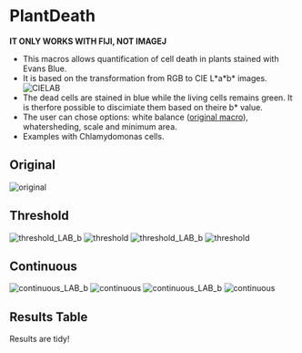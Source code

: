 # PlantDeath
**IT ONLY WORKS WITH FIJI, NOT IMAGEJ**
- This macros allows quantification of cell death in plants stained with Evans Blue.
- It is based on the transformation from RGB to CIE L\*a\*b\* images. 
![CIELAB](https://upload.wikimedia.org/wikipedia/commons/thumb/c/c6/The_principle_of_the_CIELAB_colour_space.svg/862px-The_principle_of_the_CIELAB_colour_space.svg.png)
- The dead cells are stained in blue while the living cells remains green. 
It is therfore possible to discimiate them based on theire b\* value. 
- The user can chose options: white balance ([original macro](https://github.com/pmascalchi/ImageJ_Auto-white-balance-correction)), whatersheding, scale and minimum area. 
- Examples with Chlamydomonas cells. 

## Original
![original](./input/3.jpg)

## Threshold
![threshold_LAB_b](./output/3_thld_wb_LAB_b.jpg)
![threshold](./output/3_thld_wb.jpg)
![threshold_LAB_b](./output/1_thld_wb_LAB_b.jpg)
![threshold](./output/1_thld_wb.jpg)


## Continuous
![continuous_LAB_b](./output/3_conti_wb_LAB_b.jpg)
![continuous](./output/3_conti_wb.jpg)
![continuous_LAB_b](./output/1_conti_wb_LAB_b.jpg)
![continuous](./output/1_conti_wb.jpg)

## Results Table
Results are tidy! 